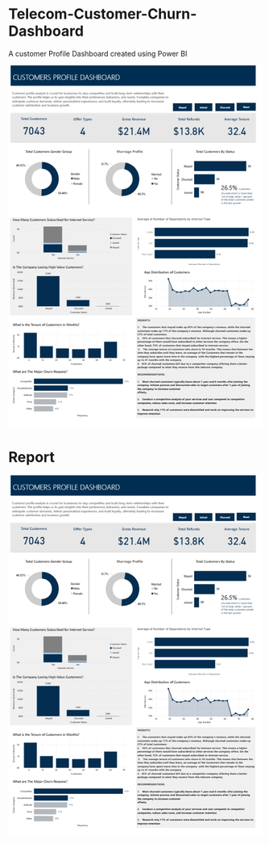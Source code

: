 # Telecom-Customer-Churn-Dashboard
A customer Profile Dashboard created using Power BI

[![Dashboard Preview](telecom-churn.jpeg)]([https://app.powerbi.com/view?r=eyJrIjoiZmE2YmFiNzYtOWZjMS00MGE0LThhODQtNDM4Mzc4NDBhNmI5IiwidCI6ImRmODY3OWNkLWE4MGUtNDVkOC05OWFjLWM4M2VkN2ZmOTVhMCJ9)


# Report
![Dashboard Preview](telecom-churn.jpeg)
